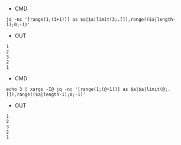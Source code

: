 - CMD

```
jq -nc '[range(1;(3+1))] as $a|$a|limit(3;.[]),range(($a|length-1);0;-1)'
```

- OUT

```
1
2
3
2
1
```


- CMD

```
echo 3 | xargs -I@ jq -nc '[range(1;(@+1))] as $a|$a|limit(@;.[]),range(($a|length-1);0;-1)'
```

- OUT

```
1
2
3
2
1
```
